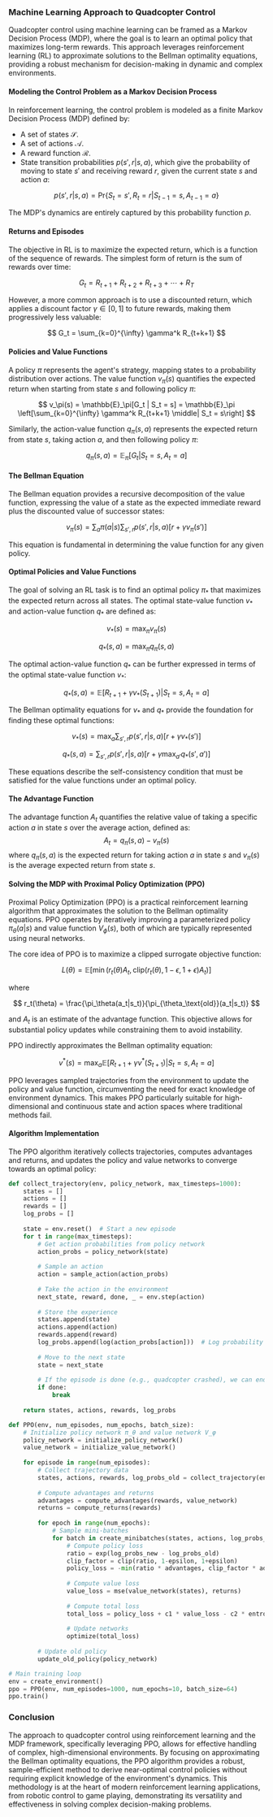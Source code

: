 ### Machine Learning Approach to Quadcopter Control

Quadcopter control using machine learning can be framed as a Markov Decision Process (MDP), where the goal is to learn an optimal policy that maximizes long-term rewards. This approach leverages reinforcement learning (RL) to approximate solutions to the Bellman optimality equations, providing a robust mechanism for decision-making in dynamic and complex environments. 

#### Modeling the Control Problem as a Markov Decision Process

In reinforcement learning, the control problem is modeled as a finite Markov Decision Process (MDP) defined by:
- A set of states $\mathcal{S}$.
- A set of actions $\mathcal{A}$.
- A reward function $\mathcal{R}$.
- State transition probabilities $p(s',r|s,a)$, which give the probability of moving to state $s'$ and receiving reward $r$, given the current state $s$ and action $a$:

$$
p(s',r|s,a) = \text{Pr}\{S_t=s', R_t=r | S_{t-1}=s, A_{t-1}=a\}
$$

The MDP's dynamics are entirely captured by this probability function $p$.

#### Returns and Episodes

The objective in RL is to maximize the expected return, which is a function of the sequence of rewards. The simplest form of return is the sum of rewards over time:

$$
G_t = R_{t+1} + R_{t+2} + R_{t+3} + \cdots + R_T
$$

However, a more common approach is to use a discounted return, which applies a discount factor $\gamma \in [0,1]$ to future rewards, making them progressively less valuable:

$$
G_t = \sum_{k=0}^{\infty} \gamma^k R_{t+k+1}
$$

#### Policies and Value Functions

A policy $\pi$ represents the agent's strategy, mapping states to a probability distribution over actions. The value function $v_\pi(s)$ quantifies the expected return when starting from state $s$ and following policy $\pi$:

$$
v_\pi(s) = \mathbb{E}_\pi[G_t | S_t = s] = \mathbb{E}_\pi \left[\sum_{k=0}^{\infty} \gamma^k R_{t+k+1} \middle| S_t = s\right]
$$

Similarly, the action-value function $q_\pi(s,a)$ represents the expected return from state $s$, taking action $a$, and then following policy $\pi$:

$$
q_\pi(s,a) = \mathbb{E}_\pi[G_t | S_t = s, A_t = a]
$$

#### The Bellman Equation

The Bellman equation provides a recursive decomposition of the value function, expressing the value of a state as the expected immediate reward plus the discounted value of successor states:

$$
v_\pi(s) = \sum_a \pi(a|s) \sum_{s',r} p(s', r | s, a) [r + \gamma v_\pi(s')]
$$

This equation is fundamental in determining the value function for any given policy.

#### Optimal Policies and Value Functions

The goal of solving an RL task is to find an optimal policy $\pi_*$ that maximizes the expected return across all states. The optimal state-value function $v_*$ and action-value function $q_*$ are defined as:

$$
v_*(s) = \max_\pi v_\pi(s)
$$

$$
q_*(s,a) = \max_\pi q_\pi(s,a)
$$

The optimal action-value function $q_*$ can be further expressed in terms of the optimal state-value function $v_*$:

$$
q_*(s,a) = \mathbb{E}[R_{t+1} + \gamma v_*(S_{t+1}) | S_t=s, A_t=a]
$$

The Bellman optimality equations for $v_*$ and $q_*$ provide the foundation for finding these optimal functions:

$$
v_*(s) = \max_{a} \sum_{s',r} p(s', r|s,a)[r + \gamma v_*(s')]
$$

$$
q_*(s,a) = \sum_{s',r} p(s', r|s,a)[r + \gamma \max_{a'} q_*(s', a')]
$$

These equations describe the self-consistency condition that must be satisfied for the value functions under an optimal policy.

#### The Advantage Function

The advantage function $A_t$ quantifies the relative value of taking a specific action $a$ in state $s$ over the average action, defined as:
$$
A_t = q_\pi(s, a) - v_\pi(s)
$$
where $q_\pi(s, a)$ is the expected return for taking action $a$ in state $s$ and $v_\pi(s)$ is the average expected return from state $s$.

#### Solving the MDP with Proximal Policy Optimization (PPO)

Proximal Policy Optimization (PPO) is a practical reinforcement learning algorithm that approximates the solution to the Bellman optimality equations. PPO operates by iteratively improving a parameterized policy $\pi_\theta(a|s)$ and value function $V_\phi(s)$, both of which are typically represented using neural networks.

The core idea of PPO is to maximize a clipped surrogate objective function:

$$
L(\theta) = \mathbb{E}\left[\min(r_t(\theta)A_t, \text{clip}(r_t(\theta), 1-\epsilon, 1+\epsilon)A_t)\right]
$$

where

$$
r_t(\theta) = \frac{\pi_\theta(a_t|s_t)}{\pi_{\theta_\text{old}}(a_t|s_t)}
$$

and $A_t$ is an estimate of the advantage function. This objective allows for substantial policy updates while constraining them to avoid instability.

PPO indirectly approximates the Bellman optimality equation:

$$
v^*(s) = \max_a \mathbb{E}[R_{t+1} + \gamma v^*(S_{t+1}) | S_t=s, A_t=a]
$$

PPO leverages sampled trajectories from the environment to update the policy and value function, circumventing the need for exact knowledge of environment dynamics. This makes PPO particularly suitable for high-dimensional and continuous state and action spaces where traditional methods fail.

#### Algorithm Implementation

The PPO algorithm iteratively collects trajectories, computes advantages and returns, and updates the policy and value networks to converge towards an optimal policy:

```python
def collect_trajectory(env, policy_network, max_timesteps=1000):
    states = []
    actions = []
    rewards = []
    log_probs = []
    
    state = env.reset()  # Start a new episode
    for t in range(max_timesteps):
        # Get action probabilities from policy network
        action_probs = policy_network(state)
        
        # Sample an action
        action = sample_action(action_probs)
        
        # Take the action in the environment
        next_state, reward, done, _ = env.step(action)
        
        # Store the experience
        states.append(state)
        actions.append(action)
        rewards.append(reward)
        log_probs.append(log(action_probs[action]))  # Log probability of the chosen action
        
        # Move to the next state
        state = next_state
        
        # If the episode is done (e.g., quadcopter crashed), we can end early
        if done:
            break
    
    return states, actions, rewards, log_probs

def PPO(env, num_episodes, num_epochs, batch_size):
    # Initialize policy network π_θ and value network V_φ
    policy_network = initialize_policy_network()
    value_network = initialize_value_network()
    
    for episode in range(num_episodes):
        # Collect trajectory data
        states, actions, rewards, log_probs_old = collect_trajectory(env, policy_network)
        
        # Compute advantages and returns
        advantages = compute_advantages(rewards, value_network)
        returns = compute_returns(rewards)
        
        for epoch in range(num_epochs):
            # Sample mini-batches
            for batch in create_minibatches(states, actions, log_probs_old, advantages, returns, batch_size):
                # Compute policy loss
                ratio = exp(log_probs_new - log_probs_old)
                clip_factor = clip(ratio, 1-epsilon, 1+epsilon)
                policy_loss = -min(ratio * advantages, clip_factor * advantages).mean()
                
                # Compute value loss
                value_loss = mse(value_network(states), returns)
                
                # Compute total loss
                total_loss = policy_loss + c1 * value_loss - c2 * entropy(policy_network)
                
                # Update networks
                optimize(total_loss)
        
        # Update old policy
        update_old_policy(policy_network)

# Main training loop
env = create_environment()
ppo = PPO(env, num_episodes=1000, num_epochs=10, batch_size=64)
ppo.train()
```

### Conclusion

The approach to quadcopter control using reinforcement learning and the MDP framework, specifically leveraging PPO, allows for effective handling of complex, high-dimensional environments. By focusing on approximating the Bellman optimality equations, the PPO algorithm provides a robust, sample-efficient method to derive near-optimal control policies without requiring explicit knowledge of the environment's dynamics. This methodology is at the heart of modern reinforcement learning applications, from robotic control to game playing, demonstrating its versatility and effectiveness in solving complex decision-making problems.